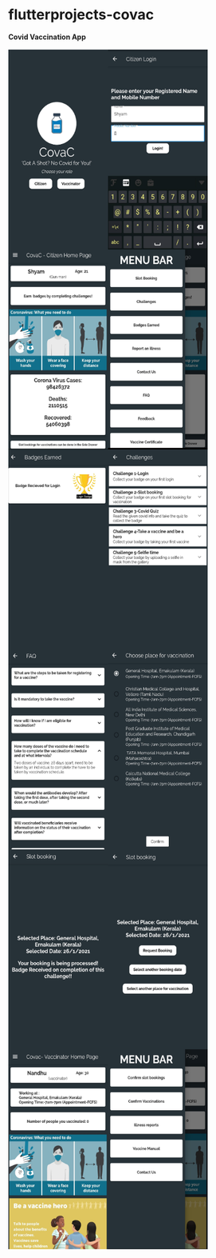 # flutterprojects-covac
**Covid Vaccination App**<br><br>
<a href="/mainpage.jpg"><img src="/mainpage.jpg" align="left" height="400" width="200" ></a>
<a href="/login.jpg"><img src="/login.jpg" align="left" height="400" width="200" ></a>
<a href="/citizen_home.jpg"><img src="/citizen_home.jpg" align="left" height="400" width="200" ></a>
<a href="/citizen_nav_bar.jpg"><img src="/citizen_nav_bar.jpg" align="left" height="400" width="200" ></a>
<a href="/badges.jpg"><img src="/badges.jpg" align="left" height="400" width="200" ></a>
<a href="/challenges"><img src="/challenges.jpg" align="left" height="400" width="200" ></a>
<a href="/faq.dart"><img src="/faq.jpg" align="left" height="400" width="200" ></a>
<a href="/place_selection.jpg"><img src="/place_selection.jpg" align="left" height="400" width="200" >
<a href="/request_booking.jpg"><img src="/request_booking.jpg" align="left" height="400" width="200" ></a>
<a href="/slot_booking.jpg"><img src="/slot_booking.jpg" align="left" height="400" width="200" ></a>
<a href="/vaccinator_home.jpg"><img src="/vaccinator_home.jpg" align="left" height="400" width="200" ></a>
<a href="/vaccinator_home_nav.jpg"><img src="/vaccinator_home_nav.jpg" align="left" height="400" width="200" ></a>
